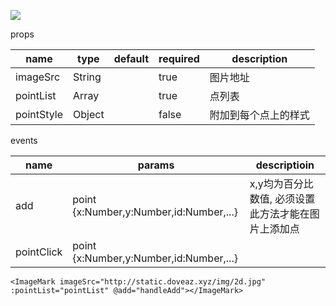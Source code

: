 ![](http://static.doveaz.xyz/img/20200602172637.png)



props

| name       | type   | default | required | description          |
| ---------- | ------ | ------- | -------- | -------------------- |
| imageSrc   | String |         | true     | 图片地址             |
| pointList  | Array  |         | true     | 点列表               |
| pointStyle | Object |         | false    | 附加到每个点上的样式 |

events

| name       | params                                  | descriptioin                                        |
| ---------- | --------------------------------------- | --------------------------------------------------- |
| add        | point {x:Number,y:Number,id:Number,...} | x,y均为百分比数值, 必须设置此方法才能在图片上添加点 |
| pointClick | point {x:Number,y:Number,id:Number,...} |                                                     |



```vue
<ImageMark imageSrc="http://static.doveaz.xyz/img/2d.jpg" :pointList="pointList" @add="handleAdd"></ImageMark>
```
